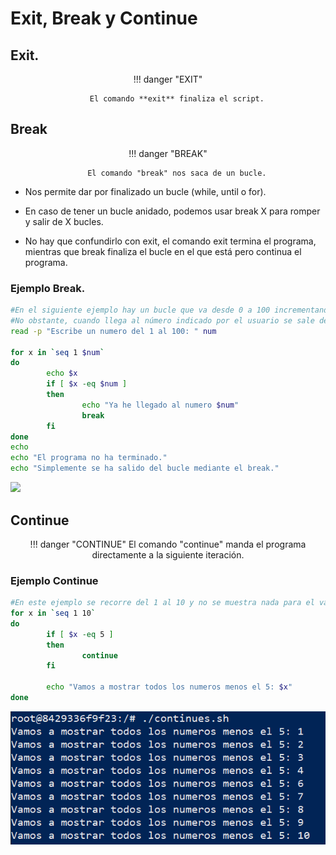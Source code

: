 # Exit, Break y Continue

## Exit.

<center>
!!! danger "EXIT"

        El comando **exit** finaliza el script.

</center>

## Break

<center>
!!! danger "BREAK"

        El comando "break" nos saca de un bucle.

</center>

- Nos permite dar por finalizado un bucle (while, until o for).

- En caso de tener un bucle anidado, podemos usar break X para romper y salir de X bucles.

- No hay que confundirlo con exit, el comando exit termina el programa, mientras que break finaliza el bucle en el que está pero continua el programa.

### Ejemplo Break.

```bash
#En el siguiente ejemplo hay un bucle que va desde 0 a 100 incrementando de 1 en 1.
#No obstante, cuando llega al número indicado por el usuario se sale del bucle for y continúa.
read -p "Escribe un numero del 1 al 100: " num

for x in `seq 1 $num`
do
        echo $x
        if [ $x -eq $num ]
        then
                echo "Ya he llegado al numero $num"
                break
        fi
done
echo
echo "El programa no ha terminado."
echo "Simplemente se ha salido del bucle mediante el break."
```

  <img src="../imagenes/29.png" width="400"/>

## Continue

<center>
!!! danger "CONTINUE"
        El comando "continue" manda el programa directamente a la siguiente iteración.
</center>

### Ejemplo Continue

```bash
#En este ejemplo se recorre del 1 al 10 y no se muestra nada para el valor de 5.
for x in `seq 1 10`
do
        if [ $x -eq 5 ]
        then
                continue
        fi

        echo "Vamos a mostrar todos los numeros menos el 5: $x"
done
```

![alt text](./imagenes/30.png)
